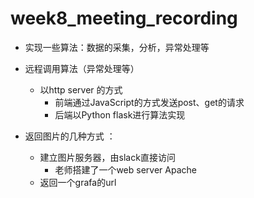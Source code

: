 # week8_meeting_recording

+ 实现一些算法：数据的采集，分析，异常处理等

+ 远程调用算法（异常处理等）
  + 以http server 的方式 
    + 前端通过JavaScript的方式发送post、get的请求 
    + 后端以Python flask进行算法实现

+ 返回图片的几种方式 ：
  + 建立图片服务器，由slack直接访问 
    + 老师搭建了一个web server  Apache 
  + 返回一个grafa的url
  
  

